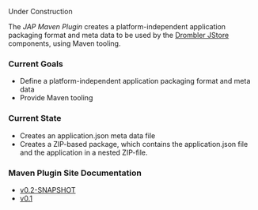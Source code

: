 Under Construction

The _JAP Maven Plugin_ creates a platform-independent application packaging format and meta data to be used by the [Drombler JStore](../drombler-jstore) components, using Maven tooling.

### Current Goals
* Define a platform-independent application packaging format and meta data
* Provide Maven tooling

### Current State
* Creates an application.json meta data file
* Creates a ZIP-based package, which contains the application.json file and the application in a nested ZIP-file. 

### Maven Plugin Site Documentation
* [v0.2-SNAPSHOT](v0.2-SNAPSHOT]/docs/site/plugin-info.html)
* [v0.1](0.1/docs/site/plugin-info.html)


